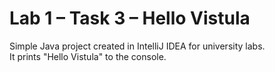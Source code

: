 # Lab 1 – Task 3 – Hello Vistula

Simple Java project created in IntelliJ IDEA for university labs.  
It prints "Hello Vistula" to the console.
